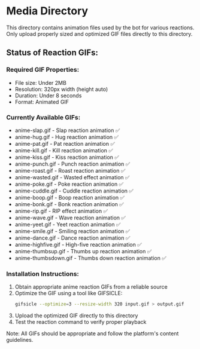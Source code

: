 # Media Directory

This directory contains animation files used by the bot for various reactions.
Only upload properly sized and optimized GIF files directly to this directory.

## Status of Reaction GIFs:

### Required GIF Properties:
- File size: Under 2MB
- Resolution: 320px width (height auto)
- Duration: Under 8 seconds
- Format: Animated GIF

### Currently Available GIFs:
- anime-slap.gif - Slap reaction animation ✅
- anime-hug.gif - Hug reaction animation ✅
- anime-pat.gif - Pat reaction animation ✅
- anime-kill.gif - Kill reaction animation ✅
- anime-kiss.gif - Kiss reaction animation ✅
- anime-punch.gif - Punch reaction animation ✅
- anime-roast.gif - Roast reaction animation ✅
- anime-wasted.gif - Wasted effect animation ✅
- anime-poke.gif - Poke reaction animation ✅
- anime-cuddle.gif - Cuddle reaction animation ✅
- anime-boop.gif - Boop reaction animation ✅
- anime-bonk.gif - Bonk reaction animation ✅
- anime-rip.gif - RIP effect animation ✅
- anime-wave.gif - Wave reaction animation ✅
- anime-yeet.gif - Yeet reaction animation ✅
- anime-smile.gif - Smiling reaction animation ✅
- anime-dance.gif - Dance reaction animation ✅
- anime-highfive.gif - High-five reaction animation ✅
- anime-thumbsup.gif - Thumbs up reaction animation ✅
- anime-thumbsdown.gif - Thumbs down reaction animation ✅

### Installation Instructions:
1. Obtain appropriate anime reaction GIFs from a reliable source
2. Optimize the GIF using a tool like GIFSICLE:
   ```bash
   gifsicle --optimize=3 --resize-width 320 input.gif > output.gif
   ```
3. Upload the optimized GIF directly to this directory
4. Test the reaction command to verify proper playback

Note: All GIFs should be appropriate and follow the platform's content guidelines.